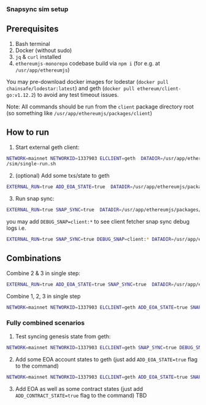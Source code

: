 ### Snapsync sim setup

## Prerequisites

1. Bash terminal
2. Docker (without sudo)
3. `jq` & `curl` installed
4. `ethereumjs-monorepo` codebase build via `npm i` (for e.g. at `/usr/app/ethereumjs`)

You may pre-download docker images for lodestar (`docker pull chainsafe/lodestar:latest`) and geth (`docker pull ethereum/client-go:v1.12.2`) to avoid any test timeout issues.

Note: All commands should be run from the `client` package directory root (so something like `/usr/app/ethereumjs/packages/client`)

## How to run

1. Start external geth client:

```bash
NETWORK=mainnet NETWORKID=1337903 ELCLIENT=geth  DATADIR=/usr/app/ethereumjs/packages/client/data test
/sim/single-run.sh
```

2. (optional) Add some txs/state to geth

```bash
EXTERNAL_RUN=true ADD_EOA_STATE=true  DATADIR=/usr/app/ethereumjs/packages/client/data npx vitest test/sim/snapsync.spec.ts
```

3. Run snap sync:

```bash
EXTERNAL_RUN=true SNAP_SYNC=true  DATADIR=/usr/app/ethereumjs/packages/client/data npx vitest test/sim/snapsync.spec.ts
```

you may add `DEBUG_SNAP=client:*` to see client fetcher snap sync debug logs i.e.

```bash
EXTERNAL_RUN=true SNAP_SYNC=true DEBUG_SNAP=client:* DATADIR=/usr/app/ethereumjs/packages/client/data npx vitest test/sim/snapsync.spec.ts
```

## Combinations

Combine 2 & 3 in single step:

```bash
EXTERNAL_RUN=true ADD_EOA_STATE=true SNAP_SYNC=true  DATADIR=/usr/app/ethereumjs/packages/client/data npx vitest test/sim/snapsync.spec.ts
```

Combine 1, 2, 3 in single step

```bash
NETWORK=mainnet NETWORKID=1337903 ELCLIENT=geth ADD_EOA_STATE=true SNAP_SYNC=true DEBUG_SNAP=client:*  DATADIR=/usr/app/ethereumjs/packages/client/data npx vitest test/sim/snapsync.spec.ts
```

### Fully combined scenarios

1. Test syncing genesis state from geth:

```bash
NETWORK=mainnet NETWORKID=1337903 ELCLIENT=geth SNAP_SYNC=true DEBUG_SNAP=client:*  DATADIR=/usr/app/ethereumjs/packages/client/data npx vitest test/sim/snapsync.spec.ts
```

2. Add some EOA account states to geth (just add `ADD_EOA_STATE=true` flag to the command)

```bash
NETWORK=mainnet NETWORKID=1337903 ELCLIENT=geth ADD_EOA_STATE=true SNAP_SYNC=true DEBUG_SNAP=client:*  DATADIR=/usr/app/ethereumjs/packages/client/data npx vitest test/sim/snapsync.spec.ts
```

3. Add EOA as well as some contract states (just add `ADD_CONTRACT_STATE=true` flag to the command)
   TBD
